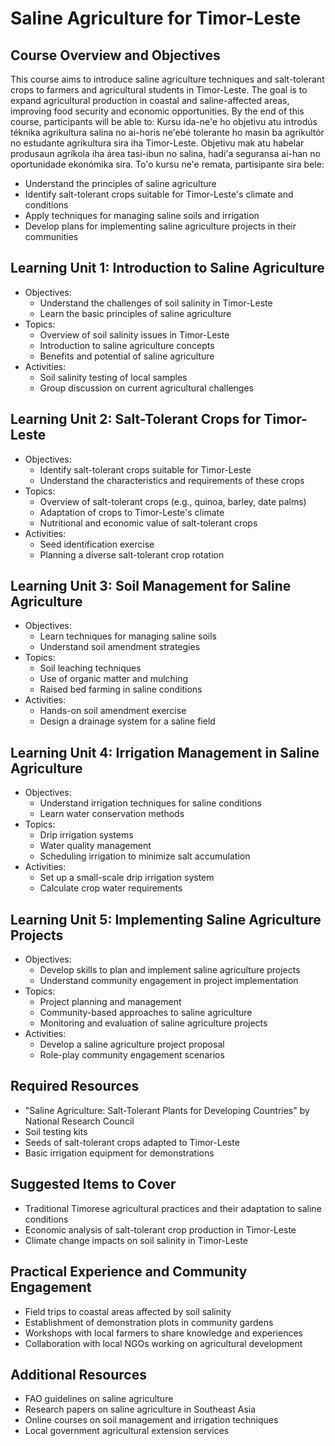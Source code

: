# Saline Agriculture for Timor-Leste

## Course Overview and Objectives

This course aims to introduce saline agriculture techniques and salt-tolerant crops to farmers and agricultural students in Timor-Leste. The goal is to expand agricultural production in coastal and saline-affected areas, improving food security and economic opportunities. By the end of this course, participants will be able to:
Kursu ida-ne'e ho objetivu atu introdús téknika agrikultura salina no ai-horis ne'ebé tolerante ho masin ba agrikultór no estudante agrikultura sira iha Timor-Leste. Objetivu mak atu habelar produsaun agríkola iha área tasi-ibun no salina, hadi'a seguransa ai-han no oportunidade ekonómika sira. To'o kursu ne'e remata, partisipante sira bele:

- Understand the principles of saline agriculture
- Identify salt-tolerant crops suitable for Timor-Leste's climate and conditions
- Apply techniques for managing saline soils and irrigation
- Develop plans for implementing saline agriculture projects in their communities

## Learning Unit 1: Introduction to Saline Agriculture
- Objectives:
  * Understand the challenges of soil salinity in Timor-Leste
  * Learn the basic principles of saline agriculture
- Topics:
  * Overview of soil salinity issues in Timor-Leste
  * Introduction to saline agriculture concepts
  * Benefits and potential of saline agriculture
- Activities:
  * Soil salinity testing of local samples
  * Group discussion on current agricultural challenges

## Learning Unit 2: Salt-Tolerant Crops for Timor-Leste
- Objectives:
  * Identify salt-tolerant crops suitable for Timor-Leste
  * Understand the characteristics and requirements of these crops
- Topics:
  * Overview of salt-tolerant crops (e.g., quinoa, barley, date palms)
  * Adaptation of crops to Timor-Leste's climate
  * Nutritional and economic value of salt-tolerant crops
- Activities:
  * Seed identification exercise
  * Planning a diverse salt-tolerant crop rotation

## Learning Unit 3: Soil Management for Saline Agriculture
- Objectives:
  * Learn techniques for managing saline soils
  * Understand soil amendment strategies
- Topics:
  * Soil leaching techniques
  * Use of organic matter and mulching
  * Raised bed farming in saline conditions
- Activities:
  * Hands-on soil amendment exercise
  * Design a drainage system for a saline field

## Learning Unit 4: Irrigation Management in Saline Agriculture
- Objectives:
  * Understand irrigation techniques for saline conditions
  * Learn water conservation methods
- Topics:
  * Drip irrigation systems
  * Water quality management
  * Scheduling irrigation to minimize salt accumulation
- Activities:
  * Set up a small-scale drip irrigation system
  * Calculate crop water requirements

## Learning Unit 5: Implementing Saline Agriculture Projects
- Objectives:
  * Develop skills to plan and implement saline agriculture projects
  * Understand community engagement in project implementation
- Topics:
  * Project planning and management
  * Community-based approaches to saline agriculture
  * Monitoring and evaluation of saline agriculture projects
- Activities:
  * Develop a saline agriculture project proposal
  * Role-play community engagement scenarios

## Required Resources

- "Saline Agriculture: Salt-Tolerant Plants for Developing Countries" by National Research Council
- Soil testing kits
- Seeds of salt-tolerant crops adapted to Timor-Leste
- Basic irrigation equipment for demonstrations

## Suggested Items to Cover

- Traditional Timorese agricultural practices and their adaptation to saline conditions
- Economic analysis of salt-tolerant crop production in Timor-Leste
- Climate change impacts on soil salinity in Timor-Leste

## Practical Experience and Community Engagement

- Field trips to coastal areas affected by soil salinity
- Establishment of demonstration plots in community gardens
- Workshops with local farmers to share knowledge and experiences
- Collaboration with local NGOs working on agricultural development

## Additional Resources

- FAO guidelines on saline agriculture
- Research papers on saline agriculture in Southeast Asia
- Online courses on soil management and irrigation techniques
- Local government agricultural extension services